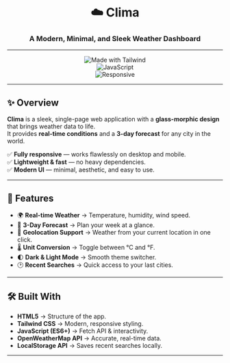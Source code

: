 <div align="center">

# ☁️ Clima  
### A Modern, Minimal, and Sleek Weather Dashboard  


---

![Made with Tailwind](https://img.shields.io/badge/Made%20with-TailwindCSS-38bdf8?logo=tailwindcss&logoColor=white)  
![JavaScript](https://img.shields.io/badge/JavaScript-ES6+-yellow?logo=javascript)    
![Responsive](https://img.shields.io/badge/Responsive-Design-blue?logo=googlechrome)

</div>

---

## ✨ Overview
**Clima** is a sleek, single-page web application with a **glass-morphic design** that brings weather data to life.  
It provides **real-time conditions** and a **3-day forecast** for any city in the world.  

✅ **Fully responsive** — works flawlessly on desktop and mobile.  
✅ **Lightweight & fast** — no heavy dependencies.  
✅ **Modern UI** — minimal, aesthetic, and easy to use.  

---

## 🌟 Features

- 🌍 **Real-time Weather** → Temperature, humidity, wind speed.  
- 📅 **3-Day Forecast** → Plan your week at a glance.  
- 📍 **Geolocation Support** → Weather from your current location in one click.  
- 🌡️ **Unit Conversion** → Toggle between °C and °F.  
- 🌓 **Dark & Light Mode** → Smooth theme switcher.  
- 🕑 **Recent Searches** → Quick access to your last cities.  

---

## 🛠️ Built With

- **HTML5** → Structure of the app.  
- **Tailwind CSS** → Modern, responsive styling.  
- **JavaScript (ES6+)** → Fetch API & interactivity.  
- **OpenWeatherMap API** → Accurate, real-time data.  
- **LocalStorage API** → Saves recent searches locally.  

---

